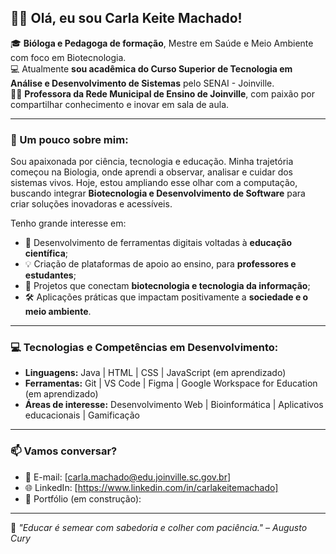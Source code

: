 ## 👩‍🔬 Olá, eu sou Carla Keite Machado!

🎓 **Bióloga e Pedagoga de formação**, Mestre em Saúde e Meio Ambiente com foco em Biotecnologia.  
💻 Atualmente **sou acadêmica do Curso Superior de Tecnologia em Análise e Desenvolvimento de Sistemas** pelo SENAI - Joinville.  
👩‍🏫 **Professora da Rede Municipal de Ensino de Joinville**, com paixão por compartilhar conhecimento e inovar em sala de aula.

---

### 🌱 Um pouco sobre mim:

Sou apaixonada por ciência, tecnologia e educação. Minha trajetória começou na Biologia, onde aprendi a observar, analisar e cuidar dos sistemas vivos. Hoje, estou ampliando esse olhar com a computação, buscando integrar **Biotecnologia e Desenvolvimento de Software** para criar soluções inovadoras e acessíveis.

Tenho grande interesse em:
- 🔬 Desenvolvimento de ferramentas digitais voltadas à **educação científica**;
- 💡 Criação de plataformas de apoio ao ensino, para **professores e estudantes**;
- 🧬 Projetos que conectam **biotecnologia e tecnologia da informação**;
- 🛠️ Aplicações práticas que impactam positivamente a **sociedade e o meio ambiente**.

---

### 💻 Tecnologias e Competências em Desenvolvimento:

- **Linguagens:** Java | HTML | CSS | JavaScript (em aprendizado)  
- **Ferramentas:** Git | VS Code | Figma | Google Workspace for Education (em aprendizado) 
- **Áreas de interesse:** Desenvolvimento Web | Bioinformática | Aplicativos educacionais | Gamificação

---

### 📫 Vamos conversar?

- 📧 E-mail: [carla.machado@edu.joinville.sc.gov.br]  
- 🌐 LinkedIn: [https://www.linkedin.com/in/carlakeitemachado]  
- 🚀 Portfólio (em construção): 

---

💬 *"Educar é semear com sabedoria e colher com paciência." – Augusto Cury*



<!---
CarlaKeite/CarlaKeite is a ✨ special ✨ repository because its `README.md` (this file) appears on your GitHub profile.
You can click the Preview link to take a look at your changes.
--->

